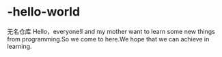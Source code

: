 # -hello-world
无名仓库
Hello，everyone!I and my mother want to learn some new things from programming.So we come to here.We hope that we can achieve in learning.
